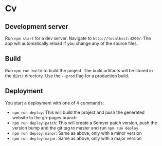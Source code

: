 # Cv

## Development server

Run `npm start` for a dev server. Navigate to `http://localhost:4200/`. The app will automatically reload if you change any of the source files.

## Build

Run `npm run build` to build the project. The build artifacts will be stored in the `dist/` directory. Use the `--prod` flag for a production build.

## Deployment

You start a deployment with one of 4 commands:
* `npm run deploy`: This will build the project and push the generated website to the gh-pages branch.
* `npm run deploy:patch`: This will create a Semver patch version, push the version bump and the git tag to master and run `npm run deploy`
* `npm run deploy:minor`: Same as above, only with a minor version
* `npm run deploy:major`: Same as above, only with a major version

